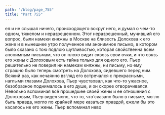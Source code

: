 ```yaml
---
path: "/blog/page_755"
title: "Part 755"
---
```


ел и не слышал ничего, происходящего вокруг него, и думал о чем-то одном, тяжелом и неразрешенном.
Этот неразрешенный, мучивший его вопрос, были намеки княжны в Москве на близость Долохова к его жене и в нынешнее утро полученное им анонимное письмо, в котором было сказано с тою подлою шутливостью, которая свойственна всем анонимным письмам, что он плохо видит сквозь свои очки, и что связь его жены с Долоховым есть тайна только для одного его. Пьер решительно не поверил ни намекам княжны, ни письму, но ему страшно было теперь смотреть на Долохова, сидевшего перед ним. Всякий раз, как нечаянно взгляд его встречался с прекрасными, наглыми глазами Долохова, Пьер чувствовал, как что-то ужасное, безобразное поднималось в его душе, и он скорее отворачивался. Невольно вспоминая всё прошедшее своей жены и ее отношения с Долоховым, Пьер видел ясно, что то, что́ сказано было в письме, могло быть правда, могло по крайней мере казаться правдой, ежели бы это касалось не его жены. Пьер вспоминал нево
